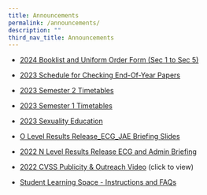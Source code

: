 ```yaml
---
title: Announcements
permalink: /announcements/
description: ""
third_nav_title: Announcements
---
```

*   [2024 Booklist and Uniform Order Form (Sec 1 to Sec 5)](/announcements/2023-booklist-and-uniform-order-form-sec-1-to-sec-5)  

* [2023 Schedule for Checking End-Of-Year Papers](/announcements/2023eoypapers)
*  [2023 Semester 2 Timetables](/announcements/sem2timetables2023/)
*   [2023 Semester 1 Timetables](/announcements/2023-semester-1-timetables)
*   [2023 Sexuality Education](/our-programmes/student-development-programmes/sexuality-education-1/)

*   [O Level Results Release\_ECG\_JAE Briefing Slides](/files/O%20Level%20Results%20Release_ECG_JAE%20Briefing%20Slides.pdf)       
*   [2022 N Level Results Release ECG and Admin Briefing](/files/2022%20N%20Level%20Results%20Release%20ECG%20and%20Admin%20Briefing%20updated%2019%20Dec.pdf)  
      
*   [2022 CVSS Publicity & Outreach Video](https://youtu.be/Mma7GR2eQo4) (click to view)  
            
*   [Student Learning Space - Instructions and FAQs](/files/Student%20SLS%20account%20activation%20(Instructions%20and%20FAQs).pdf)
